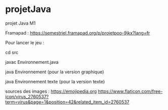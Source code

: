 # projetJava
projet Java M1

Framapad : https://semestriel.framapad.org/p/projetpoo-9jkx?lang=fr

Pour lancer le jeu :

cd src

javac Environnement.java

java Environnement (pour la version graphique)

java Environnement texte (pour la version texte)

sources des images :
https://emojipedia.org
https://www.flaticon.com/free-icon/virus_2760537?term=virus&page=1&position=42&related_item_id=2760537

